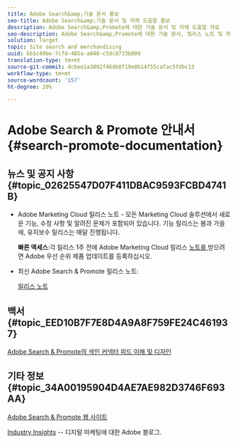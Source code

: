 ```yaml
---
title: Adobe Search&amp;기술 문서 홍보
seo-title: Adobe Search&amp;기술 문서 및 자체 도움말 홍보
description: Adobe Search&amp;Promote에 대한 기술 문서 및 자체 도움말 자료
seo-description: Adobe Search&amp;Promote에 대한 기술 문서, 릴리스 노트 및 자체 도움말 자료
solution: Target
topic: Site search and merchandising
uuid: bb1c49be-7cfd-485a-a848-c5dc8733b009
translation-type: tm+mt
source-git-commit: dcbee1a3092f46db8f19e0b14f55cafac5fdbc13
workflow-type: tm+mt
source-wordcount: '157'
ht-degree: 20%

---
```



# Adobe Search &amp; Promote 안내서 {#search-promote-documentation}

## 뉴스 및 공지 사항 {#topic_02625547D07F411DBAC9593FCBD4741B}

* Adobe Marketing Cloud 릴리스 노트 - 모든 Marketing Cloud 솔루션에서 새로운 기능, 수정 사항 및 알려진 문제가 포함되어 있습니다. 기능 릴리스는 봄과 가을에, 유지보수 릴리스는 매달 진행됩니다.

   **빠른 액세스**:각 릴리스 1주 전에 Adobe Marketing Cloud 릴리스  [노트를 ](https://campaign.adobe.com/webApp/adbePriorityProductSubscribe) 받으려면 Adobe 우선 순위 제품 업데이트를 등록하십시오.

* 최신 Adobe Search &amp; Promote 릴리스 노트:

   [릴리스 노트](/help/c-searchpromote-release-notes/c-rn-02-13-18-version-1811.md)

## 백서 {#topic_EED10B7F7E8D4A9A8F759FE24C461937}

[Adobe Search &amp; Promote의 색인 커넥터 피드 이해 및 디자인](https://marketing.adobe.com/resources/help/en_US/snp/index_connector_feeds.pdf)

## 기타 정보 {#topic_34A00195904D4AE7AE982D3746F693AA}

[Adobe Search &amp; Promote 웹 사이트](https://www.adobe.com/solutions/testing-targeting/search-driven-merchandising.html)

[Industry Insights](https://blogs.adobe.com/digitalmarketing/) -- 디지털 마케팅에 대한 Adobe 블로그.
